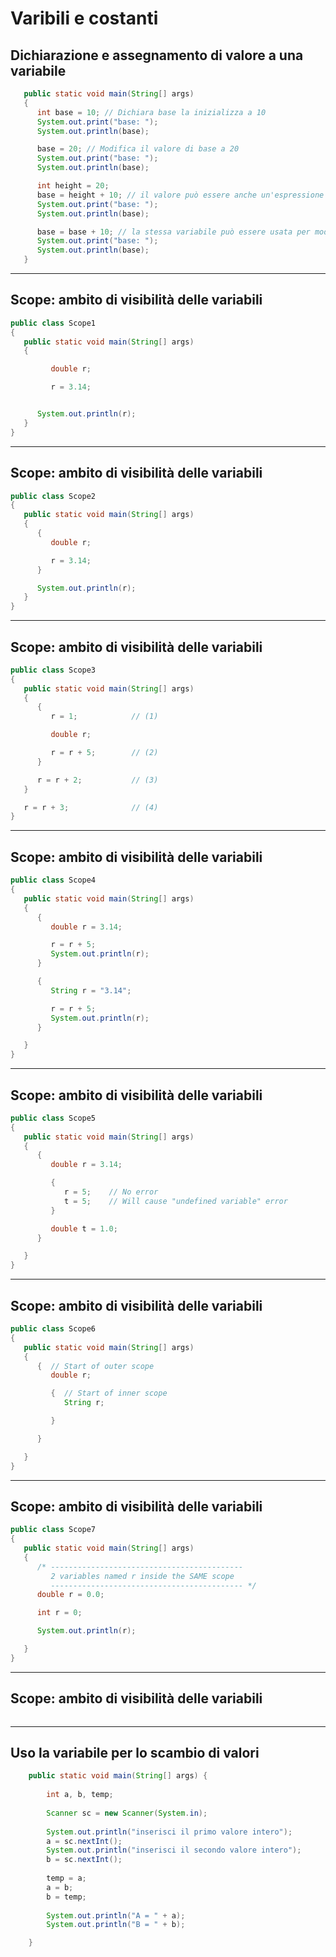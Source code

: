 # Varibili e costanti

## Dichiarazione e assegnamento di valore a una variabile

```java
   public static void main(String[] args)
   {
      int base = 10; // Dichiara base la inizializza a 10
      System.out.print("base: ");
      System.out.println(base);

      base = 20; // Modifica il valore di base a 20
      System.out.print("base: ");
      System.out.println(base);

      int height = 20;
      base = height + 10; // il valore può essere anche un'espressione
      System.out.print("base: ");
      System.out.println(base);

      base = base + 10; // la stessa variabile può essere usata per modificare il proprio valore
      System.out.print("base: ");
      System.out.println(base);      
   }
```

---

## Scope: ambito di visibilità delle variabili

```java
public class Scope1
{
   public static void main(String[] args)      
   {

         double r;

         r = 3.14;


      System.out.println(r);
   }
}

```

---

## Scope: ambito di visibilità delle variabili

```java
public class Scope2
{
   public static void main(String[] args)      
   {
      {
         double r;

         r = 3.14;
      }

      System.out.println(r);
   }
}

```

---

## Scope: ambito di visibilità delle variabili

```java
public class Scope3
{
   public static void main(String[] args)      
   {
      {
         r = 1;            // (1)

         double r;

         r = r + 5;        // (2)
      }

      r = r + 2;           // (3)
   }

   r = r + 3;              // (4)
}

```

---

## Scope: ambito di visibilità delle variabili

```java
public class Scope4
{
   public static void main(String[] args)      
   {
      {
         double r = 3.14;

         r = r + 5;
         System.out.println(r);
      }

      {
         String r = "3.14";

         r = r + 5;
         System.out.println(r);
      }

   }
}

```

---

## Scope: ambito di visibilità delle variabili

```java
public class Scope5
{
   public static void main(String[] args)      
   {
      {
         double r = 3.14;

         {
            r = 5;    // No error
            t = 5;    // Will cause "undefined variable" error
         }

         double t = 1.0;
      }

   }
}

```

---

## Scope: ambito di visibilità delle variabili

```java
public class Scope6
{
   public static void main(String[] args)      
   {
      {  // Start of outer scope
         double r;

         {  // Start of inner scope
            String r;

         }

      }

   }
}

```

---

## Scope: ambito di visibilità delle variabili

```java
public class Scope7
{
   public static void main(String[] args)      
   {
      /* -------------------------------------------
         2 variables named r inside the SAME scope
         ------------------------------------------- */
      double r = 0.0;

      int r = 0;

      System.out.println(r);

   }
}

```

---

## Scope: ambito di visibilità delle variabili

```java

```

---

## Uso la variabile per lo scambio di valori

```java
	public static void main(String[] args) {
		
		int a, b, temp;
		
		Scanner sc = new Scanner(System.in);
		
		System.out.println("inserisci il primo valore intero");
		a = sc.nextInt();
		System.out.println("inserisci il secondo valore intero");
		b = sc.nextInt();
		
		temp = a;
		a = b;
		b = temp;
		
		System.out.println("A = " + a);
		System.out.println("B = " + b);

	}
```